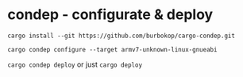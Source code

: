# condep - configurate & deploy

`cargo install --git https://github.com/burbokop/cargo-condep.git`

`cargo condep configure --target armv7-unknown-linux-gnueabi`

`cargo condep deploy` or just `cargo deploy`
